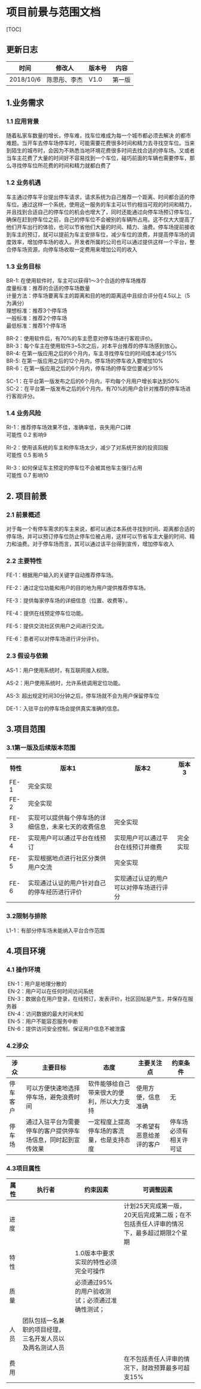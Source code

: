 # 项目前景与范围文档

[TOC]

## 更新日志

| 时间        | 修改人    | 版本号  | 内容  |
|-----------|--------|------|-----|
| 2018/10/6 | 陈思彤、李杰 | V1.0 | 第一版 |

## 1.业务需求

### 1.1 应用背景

随着私家车数量的增长，停车难，找车位难成为每⼀个城市都必须去解决 的都市难题。当开车去停车场停车时，可能需要花费很多时间和精力去寻找空车位。当来到陌生的城市时，会因为不熟悉当地环境花费很多时间去找合适的停车场。又或者当车主花费了大量的时间好不容易找到一个车位，碰巧前面的车辆也需要停车，那么寻找停车位所花费的时间和精力就都白费了

### 1.2 业务机遇

车主通过停车平台提出停车请求，请求系统为自己推荐一个距离、时间都合适的停车位。通过这样一个系统，使用这一服务的车主可以节约相当可观的时间和精力，并且找到合适自己的停车位的机会也增大了，同时还能通过向停车场预订停车位，确保在赶到停车位之前，自己的停车位不会被别的车辆所占用。这不仅大大提高了他们开车出行的体验，也可以节省他们大量的时间、精力、油费。停车场提前接收到车主的预订，就可以提前为车主安排车位，减少车位的浪费，并提高停车场的调度效率，增加停车场的收入。开发者所属的公司也可以通过提供这样一个平台，整合停车场资源，向停车场收取一定费用来增加公司的收入

### 1.3 业务目标

BR-1: 在使用软件时，车主可以获得1～3个合适的停车场推荐<br/>度量标准：推荐的合适的停车场数量<br/>计量方法：停车场要离车主的距离和目的地的距离适中且综合评分在4.5以上（5为满分）<br/>理想标准：推荐3个停车场<br/>一般标准：推荐2个停车场<br/>最低标准：推荐1个停车场 

BR-2：使用软件后，有70%的车主愿意对停车场进行客观评价。<br/>BR-3：每个车主在使用软件3~5次之后，对本平台推荐的停车场感到放心。<br/>BR-4:  在第一版应用之后的6个月内，车主寻找停车位的时间成本减少15%<br/>BR-5:  在第一版应用之后的12个月内，停车场的停车收入要增加10%<br/>BR-6：在第一版应用之后的6个月内，停车场的停车空位要减少15%



SC-1：在平台第一版发布之后的6个月内，平均每个月用户增长率达到50%<br/>SC-2：在平台第一版发布之后的6个月内，有70%的用户会针对推荐的停车场进行客观评分。 

### 1.4 业务风险

RI-1：推荐停车场效果不佳，准确率低，丧失用户口碑<br/>	   可能性 0.2  影响9

RI-2：使用该系统的车主和停车场太少，减少了对系统开放的投资回报<br/>           可能性  0.5  影响 5

 RI-3：如何保证车主预定的停车位不会被其他车主强行占用<br/>         可能性 0.7  影响10

 

## 2. 项目前景

### 2.1 前景概述

对于每一个有停车需求的车主来说，都可以通过本系统寻找到时间、距离都合适的停车场，并可以预订停车位防止停车位被占用，这样可以节省车主大量的时间、精力和油费。对于停车场而言，其可以通过该平台得到宣传，增加停车收入

### 2.2 主要特性

FE-1：根据用户输入的关键字自动推荐停车场。

FE-2：通过定位功能和用户的目的地为用户提供推荐停车场。 

FE-3：提供每家停车场的详细信息（位置、收费等）。

FE-4：提供在线预定停车位功能。

FE-5：提供交流社区供用户之间进行交流。

FE-6：患者可以对停车场进行评分评价。

### 2.3 假设与依赖

AS-1：用户使用系统时，有互联网接入权限。

AS-2：用户使用系统时，允许系统调用定位功能。

AS-3:   超出规定时间30分钟之后，停车场就不会为用户保留停车位

DE-1：入驻平台的停车场会提供真实准确的信息。

## 3.项目范围

### 3.1第一版及后续版本范围
<table>
<tr>
    <th>特性</th>
    <th>版本1</th>
    <th>版本2</th>
    <th>版本3</th>
</tr>
<tr>
    <td>FE-1</td>
    <td>完全实现</td>
    <td></td>
    <td></td>
</tr>
<tr>
    <td>FE-2</td>
    <td>完全实现</td>
    <td></td>
    <td></td>
</tr>
<tr>
    <td>FE-3</td>
    <td>实现可以提供每个停车场的详细信息，未来七天的收费信息</td>
    <td>完全实现</td>
    <td></td>
</tr>
<tr>
    <td>FE-4</td>
    <td>实现用户可以通过平台在线预订</td>
    <td>实现用户可以通过平台在线预订并缴费</td>
    <td>完全实现</td>
</tr>
<tr>
    <td>FE-5</td>
    <td>实现根据地点进行社区分类供用户交流</td>
    <td>完全实现</td>
    <td></td>
</tr>
<tr>
    <td>FE-6</td>
    <td>实现通过认证的用户针对自己的停车经历进行评价</td>
    <td>实现通过认证的用户可以对停车场进行评分</td>
    <td></td>
</tr>
</table>

### 3.2限制与排除
L1-1：有部分停车场未能纳入平台合作范围

## 4.项目环境
### 4.1 操作环境
&nbsp;EN-1：用户是地理分散的<br/>
&nbsp;EN-2：用户可以在任何时间访问系统<br/>
&nbsp;EN-3：数据会在用户登录，在线预订，发表评价，社区回帖是产生，并保存在服务器<br/>
&nbsp;EN-4：访问数据的最大时间未知<br/>
&nbsp;EN-5：用户不能容忍服务中断<br/>
&nbsp;EN-6：提供访问安全控制，保证用户信息不被泄露<br/>
### 4.2涉众
| 涉众   | 主要目标                           | 态度                    | 主要关注点        | 约束条件        |
|------|--------------------------------|-----------------------|--------------|-------------|
| 停车客户 | 可以方便快速地选择停车场，避免浪费时间            | 软件能够给自己带来很大的便利，所以大力支持 | 使用方便，信息准确    | 无           |
| 停车场  | 通过入驻平台为需要停车的客户提供停车场信息，同时起到宣传效果 | 一定程度上提高停车场的客流量，也是支持态度 | 不希望有恶意给差评的客户 | 停车场必须有相关许可证 |

### 4.3项目属性
| 属性   | 执行者                          | 约束因素                      | 可调整因素                                         |
|------|------------------------------|---------------------------|-----------------------------------------------|
| 进度   |                              |                           | 计划25天完成第一版，20天后完成第二版；在不包括责任人评审的情况下，最多超过期限2个星期 |
| 特性   |                              | 1.0版本中要求实现的特性必须完全可操作      |                                               |
| 质量   |                              | 必须通过95%的用户验收测试；必须通过准确性测试； |                                               |
| 人员   | 团队包括一名兼职的项目经理，三名开发人员以及两名测试人员 |                           |                                               |
| 费用   |                              |                           | 在不包括责任人评审的情况下，财政预算最多可超支15%                    |


